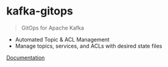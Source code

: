 
# kafka-gitops

> GitOps for Apache Kafka

- Automated Topic & ACL Management
- Manage topics, services, and ACLs with desired state files

[Documentation](/documentation.md)